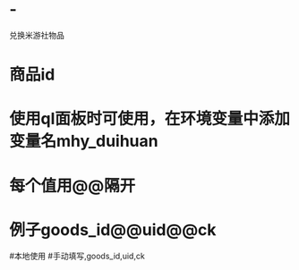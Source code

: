 # -
兑换米游社物品
# 商品id
# 使用ql面板时可使用，在环境变量中添加变量名mhy_duihuan
# 每个值用@@隔开
# 例子goods_id@@uid@@ck
#本地使用
#手动填写,goods_id,uid,ck
